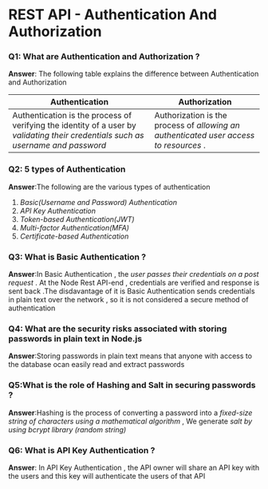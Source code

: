 # REST API - Authentication And Authorization

### Q1: What are Authentication and Authorization ? 

**Answer**: The following table explains the difference between Authentication and Authorization

| Authentication                                               | Authorization                                                |
| ------------------------------------------------------------ | ------------------------------------------------------------ |
| Authentication is the process of verifying the identity of a user by *validating their credentials such as username and password* | Authorization is the process of *allowing an authenticated user access to resources* . |



### Q2: 5 types of Authentication 

**Answer**:The following are the various types of authentication

1. *Basic(Username and Password) Authentication*
2. *API Key Authentication*
3. *Token-based Authentication(JWT)*
4. *Multi-factor Authentication(MFA)*
5. *Certificate-based Authentication*

### Q3: What is Basic Authentication ? 

**Answer**:In Basic Authentication , the *user passes their credentials on a post request* . At the Node Rest API-end , credentials are verified and response is sent back .The disdavantage of it is Basic Authentication sends credentials in plain text over the network , so it is not considered a secure method of authentication

### Q4: What are the security risks associated with storing passwords in plain text in Node.js

**Answer**:Storing passwords in plain text means that anyone with access to the  database ocan easily read and extract passwords

### Q5:What is the role of Hashing and Salt in securing passwords ? 

**Answer**:Hashing is the process of converting a password into a *fixed-size string of characters using a mathematical algorithm* , We generate *salt by using bcrypt library (random string)*

### Q6: What is API Key Authentication ? 

**Answer**: In API Key Authentication , the API owner will share an API key with the users and this key will authenticate the users of that API 
